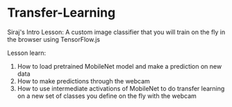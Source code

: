 # Transfer-Learning
Siraj's Intro Lesson:
A custom image classifier that you will train on the fly in the browser using TensorFlow.js

Lesson learn:
1) How to load pretrained MobileNet model and make a prediction on new data
2) How to make predictions through the webcam
3) How to use intermediate activations of MobileNet to do transfer learning on a new set of classes you define on the fly with the webcam
